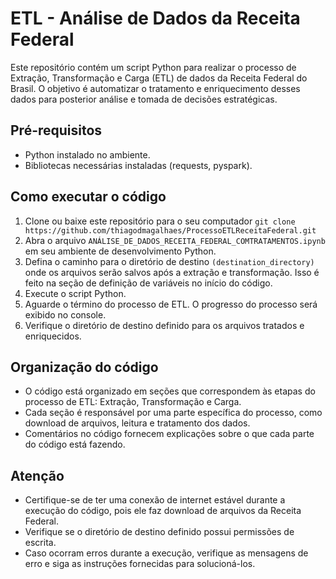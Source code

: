 # ETL - Análise de Dados da Receita Federal

Este repositório contém um script Python para realizar o processo de Extração, Transformação e Carga (ETL) de dados da Receita Federal do Brasil. O objetivo é automatizar o tratamento e enriquecimento desses dados para posterior análise e tomada de decisões estratégicas.

## Pré-requisitos
- Python instalado no ambiente.
- Bibliotecas necessárias instaladas (requests, pyspark).

## Como executar o código
1. Clone ou baixe este repositório para o seu computador `git clone https://github.com/thiagodmagalhaes/ProcessoETLReceitaFederal.git`
2. Abra o arquivo `ANÁLISE_DE_DADOS_RECEITA_FEDERAL_COMTRATAMENTOS.ipynb` em seu ambiente de desenvolvimento Python.
3. Defina o caminho para o diretório de destino `(destination_directory)` onde os arquivos serão salvos após a extração e transformação. Isso é feito na seção de definição de variáveis no início do código.
4. Execute o script Python.
5. Aguarde o término do processo de ETL. O progresso do processo será exibido no console.
6. Verifique o diretório de destino definido para os arquivos tratados e enriquecidos.

## Organização do código
- O código está organizado em seções que correspondem às etapas do processo de ETL: Extração, Transformação e Carga.
- Cada seção é responsável por uma parte específica do processo, como download de arquivos, leitura e tratamento dos dados.
- Comentários no código fornecem explicações sobre o que cada parte do código está fazendo.

## Atenção
- Certifique-se de ter uma conexão de internet estável durante a execução do código, pois ele faz download de arquivos da Receita Federal.
- Verifique se o diretório de destino definido possui permissões de escrita.
- Caso ocorram erros durante a execução, verifique as mensagens de erro e siga as instruções fornecidas para solucioná-los.
